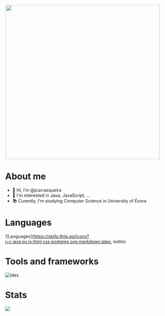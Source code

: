 <div id="header" align="center">
  <img src="https://media.giphy.com/media/Qo2dupDib32rkTY4hX/giphy.gif" width="500"/>
</div>

# About me
- 👋 Hi, I’m @jcarrasqueira
- 👀 I'm interested in Java, JavaScript, ...
- 📚 Curently, I'm studying Computer Science in University of Évora 

# Languages
![Languages](https://skills.thijs.gg/icons?i=c,java,py,js,html,css,postgres,svg,markdown,latex, kotlin)

# Tools and frameworks
![Ides](https://skills.thijs.gg/icons?i=idea,vscode,linux,github,spring)

# Stats
<picture>
<source 
  srcset="https://github-readme-stats-sigma-five.vercel.app/api?username=jcarrasqueira&show_icons=true&theme=github_dark"
  media="(prefers-color-scheme: dark)"
/>
<source
  srcset="https://github-readme-stats-sigma-five.vercel.app/api?username=jcarrasqueira&show_icons=true"
  media="(prefers-color-scheme: dark), (prefers-color-scheme: no-preference)"
/>
<img src="https://github-readme-stats-sigma-five.vercel.app/api?username=jcarrasqueira&show_icons=true" />
</picture>


